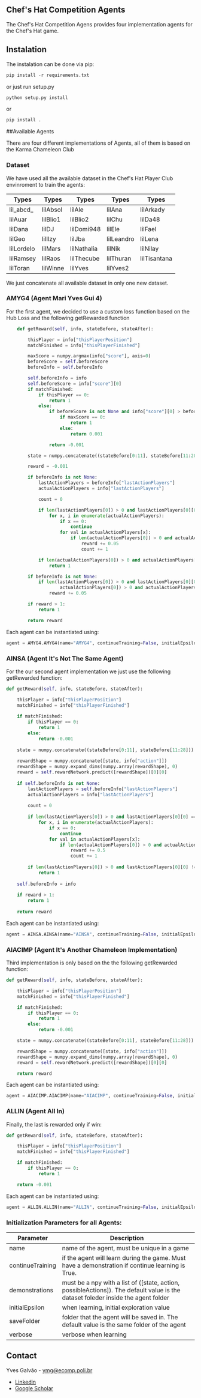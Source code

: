 ## Chef's Hat Competition Agents
The Chef's Hat Competition Agens provides four implementation agents for the Chef's Hat game.

## Instalation

The instalation can be done via pip:

```python
pip install -r requirements.txt
```

or just run setup.py

```python
python setup.py install
```

or

```python
pip install .
```


##Available Agents

There are four different implementations of Agents, all of them is based on the Karma Chameleon Club

### Dataset

We have used all the available dataset in the Chef's Hat Player Club envinroment to train the agents:

Types | Types | Types | Types | Types
------------ |------------ |------------ | ----------- | ----------- |
	lil_abcd_|lilAbsol| lilAle| lilAna| lilArkady|
         lilAuar| lilBlio1| lilBlio2| lilChu| lilDa48|
         lilDana| lilDJ| lilDomi948|lilEle|lilFael|
         lilGeo|lilIlzy|lilJba|lilLeandro|lilLena|
         lilLordelo|lilMars|lilNathalia|lilNik|lilNilay|
         lilRamsey|lilRaos|lilThecube|lilThuran|lilTisantana|
         lilToran|lilWinne|lilYves|lilYves2

We just concatenate all available dataset in only one new dataset.


### AMYG4 (Agent Mari Yves Gui 4)
For the first agent, we decided to use a custom loss function based on the Hub Loss and the following getRewarded function
```python
    def getReward(self, info, stateBefore, stateAfter):

        thisPlayer = info["thisPlayerPosition"]
        matchFinished = info["thisPlayerFinished"]

        maxScore = numpy.argmax(info["score"], axis=0)
        beforeScore = self.beforeScore
        beforeInfo = self.beforeInfo

        self.beforeInfo = info
        self.beforeScore = info["score"][0]
        if matchFinished:
            if thisPlayer == 0:
                return 1
            else:
                if beforeScore is not None and info["score"][0] > beforeScore:
                    if maxScore == 0:
                        return 1
                    else:
                        return 0.001

                return -0.001

        state = numpy.concatenate((stateBefore[0:11], stateBefore[11:28]))

        reward = -0.001

        if beforeInfo is not None:
            lastActionPlayers = beforeInfo["lastActionPlayers"]
            actualActionPlayers = info["lastActionPlayers"]

            count = 0

            if len(lastActionPlayers[0]) > 0 and lastActionPlayers[0][0] == 'DISCARD':
                for x, i in enumerate(actualActionPlayers):
                    if x == 0:
                        continue
                    for val in actualActionPlayers[x]:
                        if len(actualActionPlayers[0]) > 0 and actualActionPlayers[0][0] == 'DISCARD' and (val == 'PASS' or val == ''):
                            reward += 0.05
                            count += 1

            if len(actualActionPlayers[0]) > 0 and actualActionPlayers[0][0] != 'PASS' and count == 3:
                return 1

        if beforeInfo is not None:
            if len(lastActionPlayers[0]) > 0 and lastActionPlayers[0][0] == 'DISCARD' and len(
                    actualActionPlayers[0]) > 0 and actualActionPlayers[0][0] == 'DISCARD':
                reward += 0.05

        if reward > 1:
            return 1

        return reward
```

Each agent can be instantiated using:

```python
agent = AMYG4.AMYG4(name="AMYG4", continueTraining=False, initialEpsilon=1, verbose=True)  # training agent
```

### AINSA (Agent It's Not The Same Agent)
For the our second agent implementation we just use the following getRewarded function:
```python
def getReward(self, info, stateBefore, stateAfter):

    thisPlayer = info["thisPlayerPosition"]
    matchFinished = info["thisPlayerFinished"]
    
    if matchFinished:
        if thisPlayer == 0:
            return 1
        else:
            return -0.001
    
    state = numpy.concatenate((stateBefore[0:11], stateBefore[11:28]))
    
    rewardShape = numpy.concatenate([state, info["action"]])
    rewardShape = numpy.expand_dims(numpy.array(rewardShape), 0)
    reward = self.rewardNetwork.predict([rewardShape])[0][0]
    
    if self.beforeInfo is not None:
        lastActionPlayers = self.beforeInfo["lastActionPlayers"]
        actualActionPlayers = info["lastActionPlayers"]
    
        count = 0
    
        if len(lastActionPlayers[0]) > 0 and lastActionPlayers[0][0] == 'DISCARD':
            for x, i in enumerate(actualActionPlayers):
                if x == 0:
                    continue
                for val in actualActionPlayers[x]:
                    if len(actualActionPlayers[0]) > 0 and actualActionPlayers[0][0] == 'DISCARD' and val == 'PASS':
                        reward += 0.5
                        count += 1
    
        if len(lastActionPlayers[0]) > 0 and lastActionPlayers[0][0] != 'PASS' and count == 3:
            return 1
    
    self.beforeInfo = info
    
    if reward > 1:
        return 1
    
    return reward
```

Each agent can be instantiated using:

```python
agent = AINSA.AINSA(name="AINSA", continueTraining=False, initialEpsilon=1, verbose=True)  # training agent
```

### AIACIMP (Agent It's Another Chameleon Implementation)
Third implementation is only based on the the following getRewarded function:
```python
def getReward(self, info, stateBefore, stateAfter):

    thisPlayer = info["thisPlayerPosition"]
    matchFinished = info["thisPlayerFinished"]

    if matchFinished:
        if thisPlayer == 0:
            return 1
        else:
            return -0.001

    state = numpy.concatenate((stateBefore[0:11], stateBefore[11:28]))

    rewardShape = numpy.concatenate([state, info["action"]])
    rewardShape = numpy.expand_dims(numpy.array(rewardShape), 0)
    reward = self.rewardNetwork.predict([rewardShape])[0][0]

    return reward
```

Each agent can be instantiated using:

```python
agent = AIACIMP.AIACIMP(name="AIACIMP", continueTraining=False, initialEpsilon=1, verbose=True)  # training agent
```

### ALLIN (Agent All In)
Finally, the last is rewarded only if win:
```python
def getReward(self, info, stateBefore, stateAfter):

    thisPlayer = info["thisPlayerPosition"]
    matchFinished = info["thisPlayerFinished"]

    if matchFinished:
        if thisPlayer == 0:
            return 1

    return -0.001
```

Each agent can be instantiated using:

```python
agent = ALLIN.ALLIN(name="ALLIN", continueTraining=False, initialEpsilon=1, verbose=True)  # training agent
```

### Initialization Parameters for all Agents:

Parameter | Description |
------------ | -------------
name | name of the agent, must be unique in a game
continueTraining | if the agent will learn during the game. Must have a demonstration if continue learning is True.
demonstrations | must be a npy with a list of ([state, action, possibleActions]). The default value is the dataset foleder inside the agent folder
initialEpsilon| when learning, initial exploration value
saveFolder| folder that the agent will be saved in. The default value is the same folder of the agent
verbose | verbose when learning


## Contact

Yves Galvão - ymg@ecomp.poli.br

- [Linkedin](https://www.linkedin.com/in/yvesgalvao/)
- [Google Scholar](https://scholar.google.com.br/citations?user=5ZmE50AAAAAJ&hl=pt-BR)

